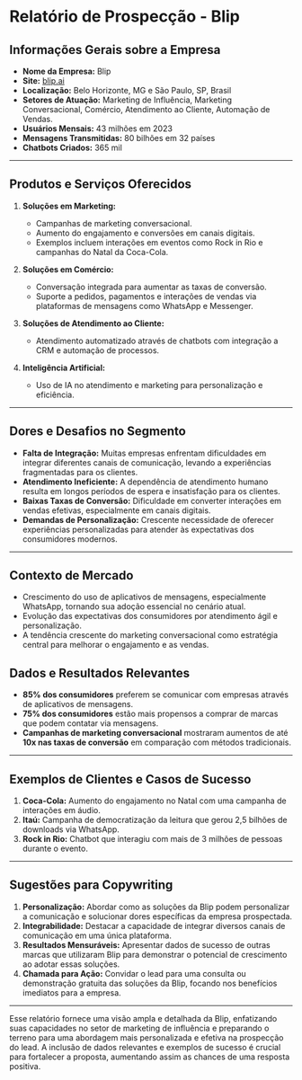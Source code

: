 # Relatório de Prospecção - Blip

## Informações Gerais sobre a Empresa
- **Nome da Empresa:** Blip  
- **Site:** [blip.ai](http://www.blip.ai)  
- **Localização:** Belo Horizonte, MG e São Paulo, SP, Brasil  
- **Setores de Atuação:** Marketing de Influência, Marketing Conversacional, Comércio, Atendimento ao Cliente, Automação de Vendas.
- **Usuários Mensais:** 43 milhões em 2023  
- **Mensagens Transmitidas:** 80 bilhões em 32 países  
- **Chatbots Criados:** 365 mil  

---

## Produtos e Serviços Oferecidos
1. **Soluções em Marketing:**
   - Campanhas de marketing conversacional.
   - Aumento do engajamento e conversões em canais digitais.
   - Exemplos incluem interações em eventos como Rock in Rio e campanhas do Natal da Coca-Cola.

2. **Soluções em Comércio:**
   - Conversação integrada para aumentar as taxas de conversão.
   - Suporte a pedidos, pagamentos e interações de vendas via plataformas de mensagens como WhatsApp e Messenger.

3. **Soluções de Atendimento ao Cliente:**
   - Atendimento automatizado através de chatbots com integração a CRM e automação de processos.

4. **Inteligência Artificial:**
   - Uso de IA no atendimento e marketing para personalização e eficiência.

---

## Dores e Desafios no Segmento
- **Falta de Integração:** Muitas empresas enfrentam dificuldades em integrar diferentes canais de comunicação, levando a experiências fragmentadas para os clientes.
- **Atendimento Ineficiente:** A dependência de atendimento humano resulta em longos períodos de espera e insatisfação para os clientes.
- **Baixas Taxas de Conversão:** Dificuldade em converter interações em vendas efetivas, especialmente em canais digitais.
- **Demandas de Personalização:** Crescente necessidade de oferecer experiências personalizadas para atender às expectativas dos consumidores modernos.

---

## Contexto de Mercado
- Crescimento do uso de aplicativos de mensagens, especialmente WhatsApp, tornando sua adoção essencial no cenário atual.
- Evolução das expectativas dos consumidores por atendimento ágil e personalização.
- A tendência crescente do marketing conversacional como estratégia central para melhorar o engajamento e as vendas.

## Dados e Resultados Relevantes
- **85% dos consumidores** preferem se comunicar com empresas através de aplicativos de mensagens.
- **75% dos consumidores** estão mais propensos a comprar de marcas que podem contatar via mensagens.
- **Campanhas de marketing conversacional** mostraram aumentos de até **10x nas taxas de conversão** em comparação com métodos tradicionais.

---

## Exemplos de Clientes e Casos de Sucesso
1. **Coca-Cola:** Aumento do engajamento no Natal com uma campanha de interações em áudio.
2. **Itaú:** Campanha de democratização da leitura que gerou 2,5 bilhões de downloads via WhatsApp.
3. **Rock in Rio:** Chatbot que interagiu com mais de 3 milhões de pessoas durante o evento.

---

## Sugestões para Copywriting
1. **Personalização:** Abordar como as soluções da Blip podem personalizar a comunicação e solucionar dores específicas da empresa prospectada.
2. **Integrabilidade:** Destacar a capacidade de integrar diversos canais de comunicação em uma única plataforma.
3. **Resultados Mensuráveis:** Apresentar dados de sucesso de outras marcas que utilizaram Blip para demonstrar o potencial de crescimento ao adotar essas soluções.
4. **Chamada para Ação:** Convidar o lead para uma consulta ou demonstração gratuita das soluções da Blip, focando nos benefícios imediatos para a empresa.

---

Esse relatório fornece uma visão ampla e detalhada da Blip, enfatizando suas capacidades no setor de marketing de influência e preparando o terreno para uma abordagem mais personalizada e efetiva na prospecção do lead. A inclusão de dados relevantes e exemplos de sucesso é crucial para fortalecer a proposta, aumentando assim as chances de uma resposta positiva.